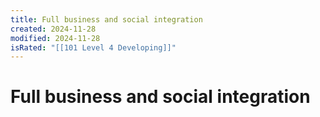 ```yaml
---
title: Full business and social integration
created: 2024-11-28
modified: 2024-11-28
isRated: "[[101 Level 4 Developing]]"
---
```

# Full business and social integration
